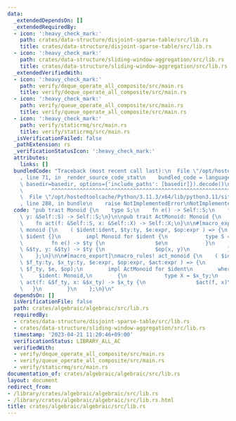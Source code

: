 ```yaml
---
data:
  _extendedDependsOn: []
  _extendedRequiredBy:
  - icon: ':heavy_check_mark:'
    path: crates/data-structure/disjoint-sparse-table/src/lib.rs
    title: crates/data-structure/disjoint-sparse-table/src/lib.rs
  - icon: ':heavy_check_mark:'
    path: crates/data-structure/sliding-window-aggregation/src/lib.rs
    title: crates/data-structure/sliding-window-aggregation/src/lib.rs
  _extendedVerifiedWith:
  - icon: ':heavy_check_mark:'
    path: verify/deque_operate_all_composite/src/main.rs
    title: verify/deque_operate_all_composite/src/main.rs
  - icon: ':heavy_check_mark:'
    path: verify/queue_operate_all_composite/src/main.rs
    title: verify/queue_operate_all_composite/src/main.rs
  - icon: ':heavy_check_mark:'
    path: verify/staticrmq/src/main.rs
    title: verify/staticrmq/src/main.rs
  _isVerificationFailed: false
  _pathExtension: rs
  _verificationStatusIcon: ':heavy_check_mark:'
  attributes:
    links: []
  bundledCode: "Traceback (most recent call last):\n  File \"/opt/hostedtoolcache/Python/3.11.3/x64/lib/python3.11/site-packages/onlinejudge_verify/documentation/build.py\"\
    , line 71, in _render_source_code_stat\n    bundled_code = language.bundle(stat.path,\
    \ basedir=basedir, options={'include_paths': [basedir]}).decode()\n          \
    \         ^^^^^^^^^^^^^^^^^^^^^^^^^^^^^^^^^^^^^^^^^^^^^^^^^^^^^^^^^^^^^^^^^^^^^^^^^^^^^^^^^\n\
    \  File \"/opt/hostedtoolcache/Python/3.11.3/x64/lib/python3.11/site-packages/onlinejudge_verify/languages/rust.py\"\
    , line 288, in bundle\n    raise NotImplementedError\nNotImplementedError\n"
  code: "pub trait Monoid {\n    type S;\n    fn e() -> Self::S;\n    fn op(x: &Self::S,\
    \ y: &Self::S) -> Self::S;\n}\n\npub trait ActMonoid: Monoid {\n    type X;\n\
    \    fn act(f: &Self::S, x: &Self::X) -> Self::X;\n}\n\n#[macro_export]\nmacro_rules!\
    \ monoid {\n    ( $ident:ident, $ty:ty, $e:expr, $op:expr ) => {\n        enum\
    \ $ident {}\n        impl Monoid for $ident {\n            type S = $ty;\n   \
    \         fn e() -> $ty {\n                $e\n            }\n            fn op(x:\
    \ &$ty, y: &$ty) -> $ty {\n                $op(x, y)\n            }\n        }\n\
    \    };\n}\n\n#[macro_export]\nmacro_rules! act_monoid {\n    ( $ident:ident,\
    \ $f_ty:ty, $x_ty:ty, $e:expr, $op:expr, $act:expr ) => {\n        monoid!($ident,\
    \ $f_ty, $e, $op);\n        impl ActMonoid for $ident\n        where\n       \
    \     $ident: Monoid,\n        {\n            type X = $x_ty;\n            fn\
    \ act(f: &$f_ty, x: &$x_ty) -> $x_ty {\n                $act(f, x)\n         \
    \   }\n        }\n    };\n}\n"
  dependsOn: []
  isVerificationFile: false
  path: crates/algebraic/algebraic/src/lib.rs
  requiredBy:
  - crates/data-structure/disjoint-sparse-table/src/lib.rs
  - crates/data-structure/sliding-window-aggregation/src/lib.rs
  timestamp: '2023-04-21 11:20:46+09:00'
  verificationStatus: LIBRARY_ALL_AC
  verifiedWith:
  - verify/deque_operate_all_composite/src/main.rs
  - verify/queue_operate_all_composite/src/main.rs
  - verify/staticrmq/src/main.rs
documentation_of: crates/algebraic/algebraic/src/lib.rs
layout: document
redirect_from:
- /library/crates/algebraic/algebraic/src/lib.rs
- /library/crates/algebraic/algebraic/src/lib.rs.html
title: crates/algebraic/algebraic/src/lib.rs
---
```

